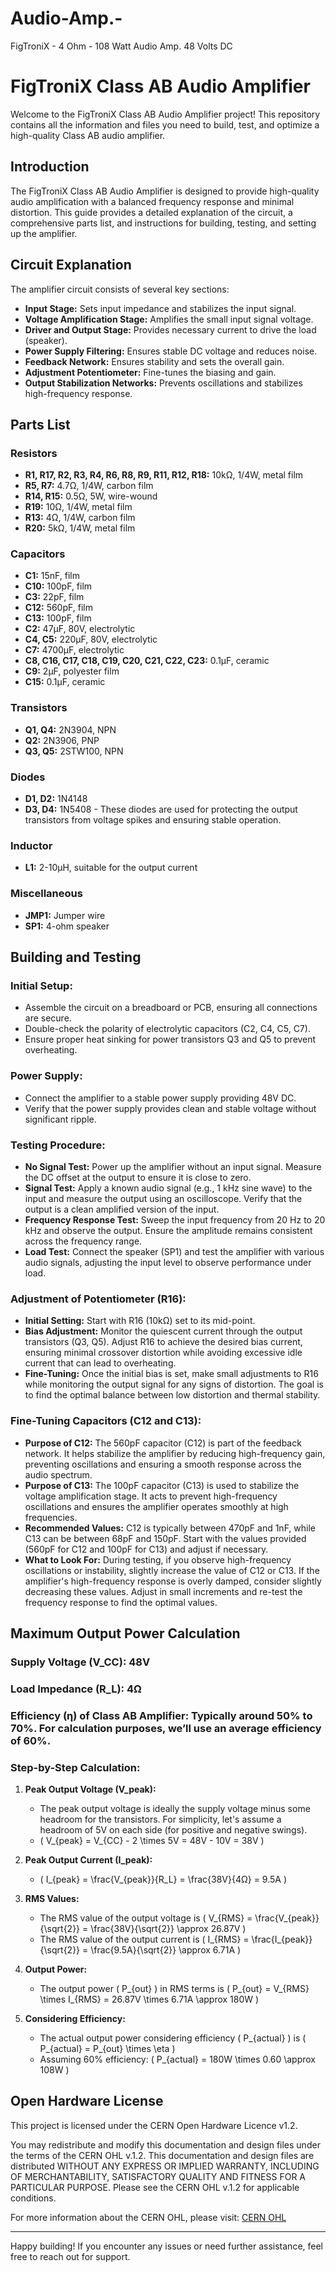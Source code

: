 # Audio-Amp.-
FigTroniX - 4 Ohm - 108 Watt Audio Amp. 48 Volts DC

# FigTroniX Class AB Audio Amplifier

Welcome to the FigTroniX Class AB Audio Amplifier project! This repository contains all the information and files you need to build, test, and optimize a high-quality Class AB audio amplifier.

## Introduction

The FigTroniX Class AB Audio Amplifier is designed to provide high-quality audio amplification with a balanced frequency response and minimal distortion. This guide provides a detailed explanation of the circuit, a comprehensive parts list, and instructions for building, testing, and setting up the amplifier.

## Circuit Explanation

The amplifier circuit consists of several key sections:
- **Input Stage:** Sets input impedance and stabilizes the input signal.
- **Voltage Amplification Stage:** Amplifies the small input signal voltage.
- **Driver and Output Stage:** Provides necessary current to drive the load (speaker).
- **Power Supply Filtering:** Ensures stable DC voltage and reduces noise.
- **Feedback Network:** Ensures stability and sets the overall gain.
- **Adjustment Potentiometer:** Fine-tunes the biasing and gain.
- **Output Stabilization Networks:** Prevents oscillations and stabilizes high-frequency response.

## Parts List

### Resistors
- **R1, R17, R2, R3, R4, R6, R8, R9, R11, R12, R18:** 10kΩ, 1/4W, metal film
- **R5, R7:** 4.7Ω, 1/4W, carbon film
- **R14, R15:** 0.5Ω, 5W, wire-wound
- **R19:** 10Ω, 1/4W, metal film
- **R13:** 4Ω, 1/4W, carbon film
- **R20:** 5kΩ, 1/4W, metal film

### Capacitors
- **C1:** 15nF, film
- **C10:** 100pF, film
- **C3:** 22pF, film
- **C12:** 560pF, film
- **C13:** 100pF, film
- **C2:** 47µF, 80V, electrolytic
- **C4, C5:** 220µF, 80V, electrolytic
- **C7:** 4700µF, electrolytic
- **C8, C16, C17, C18, C19, C20, C21, C22, C23:** 0.1µF, ceramic
- **C9:** 2µF, polyester film
- **C15:** 0.1µF, ceramic

### Transistors
- **Q1, Q4:** 2N3904, NPN
- **Q2:** 2N3906, PNP
- **Q3, Q5:** 2STW100, NPN

### Diodes
- **D1, D2:** 1N4148
- **D3, D4:** 1N5408 - These diodes are used for protecting the output transistors from voltage spikes and ensuring stable operation.

### Inductor
- **L1:** 2-10µH, suitable for the output current

### Miscellaneous
- **JMP1:** Jumper wire
- **SP1:** 4-ohm speaker

## Building and Testing

### Initial Setup:
- Assemble the circuit on a breadboard or PCB, ensuring all connections are secure.
- Double-check the polarity of electrolytic capacitors (C2, C4, C5, C7).
- Ensure proper heat sinking for power transistors Q3 and Q5 to prevent overheating.

### Power Supply:
- Connect the amplifier to a stable power supply providing 48V DC.
- Verify that the power supply provides clean and stable voltage without significant ripple.

### Testing Procedure:
- **No Signal Test:** Power up the amplifier without an input signal. Measure the DC offset at the output to ensure it is close to zero.
- **Signal Test:** Apply a known audio signal (e.g., 1 kHz sine wave) to the input and measure the output using an oscilloscope. Verify that the output is a clean amplified version of the input.
- **Frequency Response Test:** Sweep the input frequency from 20 Hz to 20 kHz and observe the output. Ensure the amplitude remains consistent across the frequency range.
- **Load Test:** Connect the speaker (SP1) and test the amplifier with various audio signals, adjusting the input level to observe performance under load.

### Adjustment of Potentiometer (R16):
- **Initial Setting:** Start with R16 (10kΩ) set to its mid-point.
- **Bias Adjustment:** Monitor the quiescent current through the output transistors (Q3, Q5). Adjust R16 to achieve the desired bias current, ensuring minimal crossover distortion while avoiding excessive idle current that can lead to overheating.
- **Fine-Tuning:** Once the initial bias is set, make small adjustments to R16 while monitoring the output signal for any signs of distortion. The goal is to find the optimal balance between low distortion and thermal stability.

### Fine-Tuning Capacitors (C12 and C13):
- **Purpose of C12:** The 560pF capacitor (C12) is part of the feedback network. It helps stabilize the amplifier by reducing high-frequency gain, preventing oscillations and ensuring a smooth response across the audio spectrum.
- **Purpose of C13:** The 100pF capacitor (C13) is used to stabilize the voltage amplification stage. It acts to prevent high-frequency oscillations and ensures the amplifier operates smoothly at high frequencies.
- **Recommended Values:** C12 is typically between 470pF and 1nF, while C13 can be between 68pF and 150pF. Start with the values provided (560pF for C12 and 100pF for C13) and adjust if necessary.
- **What to Look For:** During testing, if you observe high-frequency oscillations or instability, slightly increase the value of C12 or C13. If the amplifier's high-frequency response is overly damped, consider slightly decreasing these values. Adjust in small increments and re-test the frequency response to find the optimal values.

## Maximum Output Power Calculation

### Supply Voltage (V_CC): 48V
### Load Impedance (R_L): 4Ω
### Efficiency (η) of Class AB Amplifier: Typically around 50% to 70%. For calculation purposes, we’ll use an average efficiency of 60%.

### Step-by-Step Calculation:

1. **Peak Output Voltage (V_peak):**
   - The peak output voltage is ideally the supply voltage minus some headroom for the transistors. For simplicity, let's assume a headroom of 5V on each side (for positive and negative swings).
   - \( V_{peak} = V_{CC} - 2 \times 5V = 48V - 10V = 38V \)

2. **Peak Output Current (I_peak):**
   - \( I_{peak} = \frac{V_{peak}}{R_L} = \frac{38V}{4Ω} = 9.5A \)

3. **RMS Values:**
   - The RMS value of the output voltage is \( V_{RMS} = \frac{V_{peak}}{\sqrt{2}} = \frac{38V}{\sqrt{2}} \approx 26.87V \)
   - The RMS value of the output current is \( I_{RMS} = \frac{I_{peak}}{\sqrt{2}} = \frac{9.5A}{\sqrt{2}} \approx 6.71A \)

4. **Output Power:**
   - The output power \( P_{out} \) in RMS terms is \( P_{out} = V_{RMS} \times I_{RMS} = 26.87V \times 6.71A \approx 180W \)

5. **Considering Efficiency:**
   - The actual output power considering efficiency \( P_{actual} \) is \( P_{actual} = P_{out} \times \eta \)
   - Assuming 60% efficiency: \( P_{actual} = 180W \times 0.60 \approx 108W \)

## Open Hardware License

This project is licensed under the CERN Open Hardware Licence v1.2.

You may redistribute and modify this documentation and design files under the terms of the CERN OHL v.1.2. This documentation and design files are distributed WITHOUT ANY EXPRESS OR IMPLIED WARRANTY, INCLUDING OF MERCHANTABILITY, SATISFACTORY QUALITY AND FITNESS FOR A PARTICULAR PURPOSE. Please see the CERN OHL v.1.2 for applicable conditions.

For more information about the CERN OHL, please visit: [CERN OHL](https://www.ohwr.org/documents/294)

---

Happy building! If you encounter any issues or need further assistance, feel free to reach out for support.
